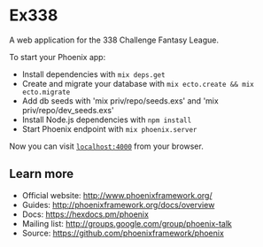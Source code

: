 # Ex338

A web application for the 338 Challenge Fantasy League.

To start your Phoenix app:

  * Install dependencies with `mix deps.get`
  * Create and migrate your database with `mix ecto.create && mix ecto.migrate`
  * Add db seeds with 'mix priv/repo/seeds.exs' and 'mix priv/repo/dev_seeds.exs' 
  * Install Node.js dependencies with `npm install`
  * Start Phoenix endpoint with `mix phoenix.server`

Now you can visit [`localhost:4000`](http://localhost:4000) from your browser.

## Learn more

  * Official website: http://www.phoenixframework.org/
  * Guides: http://phoenixframework.org/docs/overview
  * Docs: https://hexdocs.pm/phoenix
  * Mailing list: http://groups.google.com/group/phoenix-talk
  * Source: https://github.com/phoenixframework/phoenix
